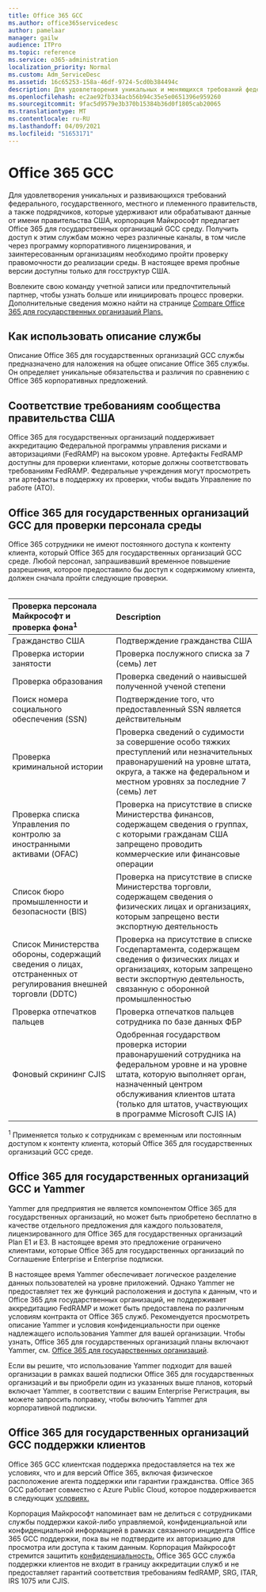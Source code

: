 ```yaml
---
title: Office 365 GCC
ms.author: office365servicedesc
author: pamelaar
manager: gailw
audience: ITPro
ms.topic: reference
ms.service: o365-administration
localization_priority: Normal
ms.custom: Adm_ServiceDesc
ms.assetid: 16c65253-158a-46df-9724-5cd0b384494c
description: Для удовлетворения уникальных и меняющихся требований федерального, государственного, местного и племенного правительств, а также подрядчиков, которые удерживают или обрабатывают данные от имени правительства США, корпорация Майкрософт предлагает Office 365 службы Community (GCC). Получить доступ к этим службам можно через различные каналы, в том числе через программу корпоративного лицензирования, и заинтересованным организациям необходимо пройти проверку правомочности до реализации среды. В настоящее время пробные версии доступны только для госструктур США.
ms.openlocfilehash: ec2ae92fb334acb56b94c35e5e0651396e959260
ms.sourcegitcommit: 9fac5d9579e3b370b15384b36d0f1805cab20065
ms.translationtype: MT
ms.contentlocale: ru-RU
ms.lasthandoff: 04/09/2021
ms.locfileid: "51653171"
---
```

# <a name="office-365-gcc"></a>Office 365 GCC

Для удовлетворения уникальных и развивающихся требований федерального, государственного, местного и племенного правительств, а также подрядчиков, которые удерживают или обрабатывают данные от имени правительства США, корпорация Майкрософт предлагает Office 365 для государственных организаций GCC среду. Получить доступ к этим службам можно через различные каналы, в том числе через программу корпоративного лицензирования, и заинтересованным организациям необходимо пройти проверку правомочности до реализации среды. В настоящее время пробные версии доступны только для госструктур США.
  
Вовлеките свою команду учетной записи или предпочтительный партнер, чтобы узнать больше или инициировать процесс проверки. Дополнительные сведения можно найти на странице [Compare Office 365 для государственных организаций Plans.](https://products.office.com/government/compare-office-365-government-plans)
  
## <a name="how-to-use-this-service-description"></a>Как использовать описание службы

Описание Office 365 для государственных организаций GCC службы предназначено для наложения на общее описание Office 365 службы. Он определяет уникальные обязательства и различия по сравнению с Office 365 корпоративных предложений.
  
## <a name="us-government-community-compliance"></a>Соответствие требованиям сообщества правительства США

Office 365 для государственных организаций поддерживает аккредитацию Федеральной программы управления рисками и авторизациями (FedRAMP) на высоком уровне. Артефакты FedRAMP доступны для проверки клиентами, которые должны соответствовать требованиям FedRAMP. Федеральные учреждения могут просмотреть эти артефакты в поддержку их проверки, чтобы выдать Управление по работе (АТО).
  
## <a name="office-365-government-gcc-environment-screened-personnel"></a>Office 365 для государственных организаций GCC для проверки персонала среды

Office 365 сотрудники не имеют постоянного доступа к контенту клиента, который Office 365 для государственных организаций GCC среде. Любой персонал, запрашивавший временное повышение разрешения, которое предоставило бы доступ к содержимому клиента, должен сначала пройти следующие проверки.<br><br> 
  
| Проверка персонала Майкрософт и проверка фона<sup>1</sup> | Description |
|:-----|:-----|
|Гражданство США  <br/> |Подтверждение гражданства США  <br/> |
|Проверка истории занятости  <br/> |Проверка послужного списка за 7 (семь) лет  <br/> |
|Проверка образования  <br/> |Проверка сведений о наивысшей полученной ученой степени  <br/> |
|Поиск номера социального обеспечения (SSN)  <br/> |Подтверждение того, что предоставленный SSN является действительным  <br/> |
|Проверка криминальной истории  <br/> |Проверка сведений о судимости за совершение особо тяжких преступлений или незначительных правонарушений на уровне штата, округа, а также на федеральном и местном уровнях за последние 7 (семь) лет  <br/> |
|Проверка списка Управления по контролю за иностранными активами (OFAC)  <br/> |Проверка на присутствие в списке Министерства финансов, содержащем сведения о группах, с которыми гражданам США запрещено проводить коммерческие или финансовые операции  <br/> |
|Список бюро промышленности и безопасности (BIS)  <br/> |Проверка на присутствие в списке Министерства торговли, содержащем сведения о физических лицах и организациях, которым запрещено вести экспортную деятельность  <br/> |
|Список Министерства обороны, содержащий сведения о лицах, отстраненных от регулирования внешней торговли (DDTC)  <br/> |Проверка на присутствие в списке Госдепартамента, содержащем сведения о физических лицах и организациях, которым запрещено вести экспортную деятельность, связанную с оборонной промышленностью  <br/> |
|Проверка отпечатков пальцев  <br/> |Проверка отпечатков пальцев сотрудника по базе данных ФБР  <br/> |
|Фоновый скрининг CJIS  <br/> |Одобренная государством проверка истории правонарушений сотрудника на федеральном уровне и на уровне штата, которую выполняет орган, назначенный центром обслуживания клиентов штата (только для штатов, участвующих в программе Microsoft CJIS IA)  <br/> |

<sup>1</sup> Применяется только к сотрудникам с временным или постоянным доступом к контенту клиента, который Office 365 для государственных организаций GCC среде.
  
## <a name="office-365-government-gcc-and-yammer"></a>Office 365 для государственных организаций GCC и Yammer

Yammer для предприятия не является компонентом Office 365 для государственных организаций, но может быть приобретено бесплатно в качестве отдельного предложения для каждого пользователя, лицензированного для Office 365 для государственных организаций Plan E1 и E3. В настоящее время это предложение ограничено клиентами, которые Office 365 для государственных организаций по Соглашение Enterprise и Enterprise подписки.
  
В настоящее время Yammer обеспечивает логическое разделение данных пользователей на уровне приложений. Однако Yammer не предоставляет тех же функций расположения и доступа к данным, что и Office 365 для государственных организаций, не поддерживает аккредитацию FedRAMP и может быть предоставлена по различным условиям контракта от Office 365 служб. Рекомендуется просмотреть описание Yammer [](../../yammer-service-description/yammer-service-description.md) и условия конфиденциальности при оценке надлежащего использования Yammer для вашей организации. Чтобы узнать, Office 365 для государственных организаций планы включают Yammer, см. [Office 365 для государственных организаций](office-365-us-government.md).
  
Если вы решите, что использование Yammer подходит для вашей организации в рамках вашей подписки Office 365 для государственных организаций и вы приобрели один из указанных выше планов, который включает Yammer, в соответствии с вашим Enterprise Регистрация, вы можете запросить поправку, чтобы включить Yammer для корпоративной подписки.
  
## <a name="office-365-government-gcc-customer-support"></a>Office 365 для государственных организаций GCC поддержки клиентов

Office 365 GCC клиентская поддержка предоставляется на тех же условиях, что и для версий Office 365, включая физическое расположение агента поддержки или гарантии гражданства. [](../support.md) Office 365 GCC работает совместно с Azure Public Cloud, которое поддерживается в следующих [условиях.](https://azure.microsoft.com/support/plans/)

Корпорация Майкрософт напоминает вам не делиться с сотрудниками службы поддержки какой-либо управляемой, конфиденциальной или конфиденциальной информацией в рамках связанного инцидента Office 365 GCC поддержки, пока вы не подтвердите их авторизацию для просмотра или доступа к таким данным. Корпорация Майкрософт стремится защитить [конфиденциальность.](https://privacy.microsoft.com/privacystatement) Office 365 GCC служба поддержки клиентов не входит в границу аккредитации служб и не предоставляет гарантий соответствия требованиям fedRAMP, SRG, ITAR, IRS 1075 или CJIS.